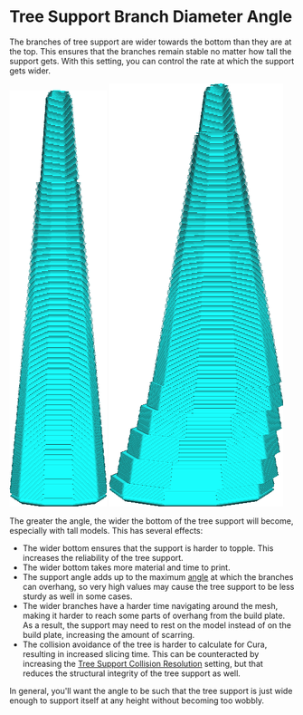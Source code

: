 Tree Support Branch Diameter Angle
====
The branches of tree support are wider towards the bottom than they are at the top. This ensures that the branches remain stable no matter how tall the support gets. With this setting, you can control the rate at which the support gets wider.

<!--screenshot {
"image_path": "support_tree_branch_diameter_1_4mm_5.png",
"models": [{"script": "lantern.scad"}],
"camera_position": [0, 70, 13],
"settings": {
    "support_enable": true,
    "support_structure": "tree",
    "support_tree_branch_diameter": 1.4,
    "support_tree_branch_diameter_angle": 5,
    "support_angle": 80
},
"structures": ["helpers"],
"colours": 16
}-->
<!--screenshot {
"image_path": "support_tree_branch_diameter_angle_10.png",
"models": [{"script": "lantern.scad"}],
"camera_position": [0, 70, 13],
"settings": {
    "support_enable": true,
    "support_structure": "tree",
    "support_tree_branch_diameter": 1.4,
    "support_tree_branch_diameter_angle": 10,
    "support_angle": 80
},
"structures": ["helpers"],
"colours": 16
}-->
![The shape of a branch with a diameter angle of 5°](../images/support_tree_branch_diameter_1_4mm_5.png)
![The shape of a branch with a diameter angle of 10°](../images/support_tree_branch_diameter_angle_10.png)

The greater the angle, the wider the bottom of the tree support will become, especially with tall models. This has several effects:
* The wider bottom ensures that the support is harder to topple. This increases the reliability of the tree support.
* The wider bottom takes more material and time to print.
* The support angle adds up to the maximum [angle](support_tree_angle.md) at which the branches can overhang, so very high values may cause the tree support to be less sturdy as well in some cases.
* The wider branches have a harder time navigating around the mesh, making it harder to reach some parts of overhang from the build plate. As a result, the support may need to rest on the model instead of on the build plate, increasing the amount of scarring.
* The collision avoidance of the tree is harder to calculate for Cura, resulting in increased slicing time. This can be counteracted by increasing the [Tree Support Collision Resolution](support_tree_collision_resolution.md) setting, but that reduces the structural integrity of the tree support as well.

In general, you'll want the angle to be such that the tree support is just wide enough to support itself at any height without becoming too wobbly.